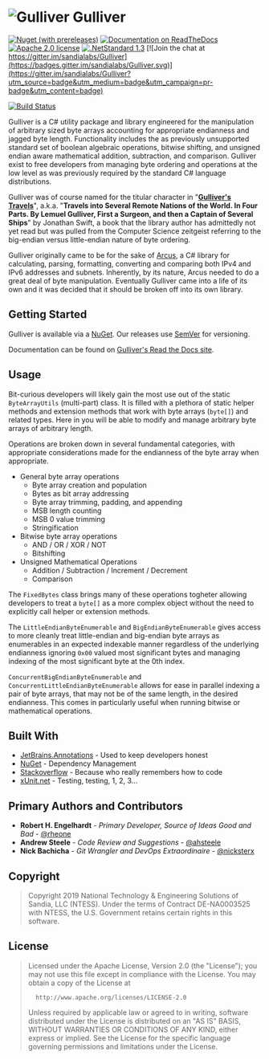 # ![Gulliver](resources/images/icon_64x64.png) Gulliver

[![Nuget (with prereleases)](https://img.shields.io/nuget/vpre/Gulliver?logo=nuget)](https://www.nuget.org/packages/Gulliver/)
[![Documentation on ReadTheDocs](https://img.shields.io/badge/Read%20the%20Docs-Gulliver-lightgrey?logo=read%20the%20docs)](https://gulliver.readthedocs.io)
[![Apache 2.0 license](https://img.shields.io/github/license/sandialabs/gulliver?logo=apache)](https://github.com/sandialabs/Gulliver/blob/master/LICENSE)
[![.NetStandard 1.3](https://img.shields.io/badge/targets-.NETStandard%201.3-5C2D91?logo=.net)](https://docs.microsoft.com/en-us/dotnet/standard/net-standard)
[![Join the chat at https://gitter.im/sandialabs/Gulliver](https://badges.gitter.im/sandialabs/Gulliver.svg)](https://gitter.im/sandialabs/Gulliver?utm_source=badge&utm_medium=badge&utm_campaign=pr-badge&utm_content=badge)

[![Build Status](https://dev.azure.com/sandianationallabs/Gulliver/_apis/build/status/sandialabs.Gulliver?branchName=master)](https://dev.azure.com/sandianationallabs/Gulliver/_build/latest?definitionId=1&branchName=master)

Gulliver is a C# utility package and library engineered for the manipulation of arbitrary sized byte arrays accounting for appropriate endianness and jagged byte length. Functionality includes the as previously unsupported standard set of boolean algebraic operations, bitwise shifting, and unsigned endian aware mathematical addition, subtraction, and comparison. Gulliver exist to free developers from managing byte ordering and operations at the low level as was previously required by the standard C# language distributions.

Gulliver was of course named for the titular character in "**[Gulliver's Travels](https://www.gutenberg.org/ebooks/829)**", a.k.a. "**Travels into Several Remote Nations of the World. In Four Parts. By Lemuel Gulliver, First a Surgeon, and then a Captain of Several Ships**" by Jonathan Swift, a book that the library author has admittedly not yet read but was pulled from the Computer Science zeitgeist referring to the big-endian versus little-endian nature of byte ordering.

Gulliver originally came to be for the sake of [Arcus]( https://github.com/sandialabs/arcus), a C# library for calculating, parsing, formatting, converting and comparing both IPv4 and IPv6 addresses and subnets. Inherently, by its nature, Arcus needed to do a great deal of byte manipulation. Eventually Gulliver came into a life of its own and it was decided that it should be broken off into its own library.

## Getting Started

Gulliver is available via a [NuGet](https://www.nuget.org/packages/Gulliver/). Our releases use [SemVer](http://semver.org/) for versioning.

Documentation can be found on [Gulliver's Read the Docs site](https://gulliver.readthedocs.io/en/latest/).

## Usage

Bit-curious developers will likely gain the most use out of the static `ByteArrayUtils` (multi-part) class. It is filled with a plethora of static helper methods and extension methods that work with byte arrays (`byte[]`) and related types. Here in you will be able to modify and manage arbitrary byte arrays of arbitrary length.

Operations are broken down in several fundamental categories, with appropriate considerations made for the endianness of the byte array when appropriate.

- General byte array operations
  - Byte array creation and population
  - Bytes as bit array addressing
  - Byte array trimming, padding, and appending
  - MSB length counting 
  - MSB 0 value trimming
  - Stringification
- Bitwise byte array operations
  - AND / OR / XOR / NOT
  - Bitshifting
- Unsigned Mathematical Operations
  - Addition / Subtraction / Increment / Decrement 
  - Comparison


The `FixedBytes` class brings many of these operations togheter allowing developers to treat a `byte[]` as a more complex object without the need to explicitly call helper or extension methods.


The `LittleEndianByteEnumerable` and `BigEndianByteEnumerable` gives access to more cleanly treat little-endian and big-endian byte arrays as enumerables in an expected indexable manner regardless of the underlying endianness ignoring `0x00` valued most significant bytes and managing indexing of the most significant byte at the 0th index.


`ConcurrentBigEndianByteEnumerable` and `ConcurrentLittleEndianByteEnumerable` allows for ease in parallel indexing a pair of byte arrays, that may not be of the same length, in the desired endianness. This comes in particularly useful when running bitwise or mathematical operations.

## Built With

* [JetBrains.Annotations](https://www.jetbrains.com/help/resharper/10.0/Code_Analysis__Code_Annotations.html) - Used to keep developers honest
* [NuGet](https://www.nuget.org/) - Dependency Management
* [Stackoverflow](https://stackoverflow.com/) - Because who really remembers how to code
* [xUnit.net](https://xunit.net/) - Testing, testing, 1, 2, 3...

## Primary Authors and Contributors

* **Robert H. Engelhardt** - *Primary Developer, Source of Ideas Good and Bad* - [@rheone]( https://twitter.com/rheone)
* **Andrew Steele** - *Code Review and Suggestions* - [@ahsteele]( https://twitter.com/ahsteele)
* **Nick Bachicha** - *Git Wrangler and DevOps Extraordinaire* - [@nicksterx](https://twitter.com/nicksterx)

## Copyright

> Copyright 2019 National Technology & Engineering Solutions of Sandia, LLC (NTESS). Under the terms of Contract DE-NA0003525 with NTESS, the U.S. Government retains certain rights in this software.

## License

 >   Licensed under the Apache License, Version 2.0 (the "License");
 >   you may not use this file except in compliance with the License.
 >   You may obtain a copy of the License at
 >
 >       http://www.apache.org/licenses/LICENSE-2.0
 >
 >   Unless required by applicable law or agreed to in writing, software
 >   distributed under the License is distributed on an "AS IS" BASIS,
 >   WITHOUT WARRANTIES OR CONDITIONS OF ANY KIND, either express or implied.
 >   See the License for the specific language governing permissions and
 >   limitations under the License.
